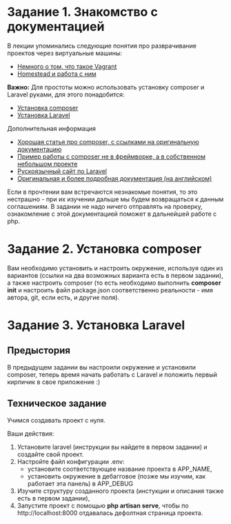# Задание 1. Знакомство с документацией

В лекции упоминались следующие понятия про разврачивание проектов через виртуальные машины:
* [Немного о том, что такое Vagrant](https://wiki.merionet.ru/servernye-resheniya/29/vagrant-ustanovka-i-nastrojka/)
* [Homestead и работа с ним](https://laravel.ru/docs/v5/homestead)

**Важно:** Для простоты можно использовать установку composer и Laravel руками, для этого понадобится:
* [Установка composer](https://www.hostinger.ru/rukovodstva/kak-ustanovit-composer)
* [Установка Laravel](https://laravel.su/docs/5.4/installation)

Дополнительная информация
* [Хорошая статья про composer, с ссылками на оригинальную документацию](https://habr.com/ru/post/439200/)
* [Пример работы с composer не в фреймворке, а в собственном небольшом проекте](https://nicknixer.ru/saitostroitelstvo/primenenie-i-ispolzovanie-composer-dlya-php/)
* [Рускоязычный сайт по Laravel](https://laravel.su/)
* [Оригинальная и более подробная документация (на английском)](https://laravel.com/docs/7.x/installation)


Если в прочтении вам встречаются незнакомые понятия, то это нестрашно - при их изучении дальше мы будем возвращаться к данным соглашениям.
В задании не надо ничего отправлять на проверку, ознакомление с этой документацией поможет в дальнейшей работе с php.

# Задание 2. Установка composer

Вам необходимо установить и настроить окружение, используя один из вариантов (ссылки на два возможных варианта есть в первом задании), а также настроить composer (то есть необходимо выполнить **composer init** и настроить файл package.json соответственно реальности - имя автора, git, если есть, и другие поля).

# Задание 3. Установка Laravel

## Предыстория

В предыдущем задании вы настроили окружение и установили composer, теперь время начать работать с Laravel
и положить первый кирпичик в свое приложение :)

## Техническое задание

Учимся создавать проект с нуля.

Ваши действия:
1. Установите laravel (инструкции вы найдете в первом задании) и создайте свой проект.
2. Настройте файл конфигурации .env:
    * установите соответствующее название проекта в APP_NAME,
    * установить окружение в дебагговое (позже мы изучим, как работает эта панель) в APP_DEBUG
3. Изучите структуру созданного проекта (инстукции и описания также есть в первом задании),
4. Запустите проект с помощью **php artisan serve**, чтобы по http://localhost:8000 отдавалась
   дефолтная страница проекта.
